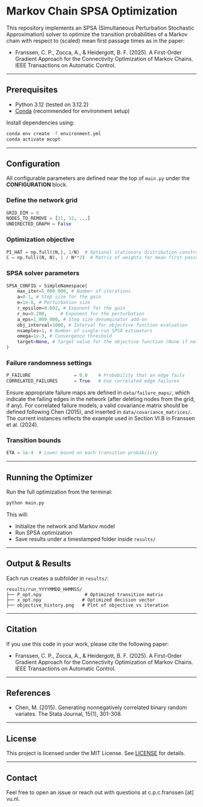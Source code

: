 # Markov Chain SPSA Optimization

This repository implements an SPSA (Simultaneous Perturbation Stochastic Approximation) solver to optimize the transition probabilities of a Markov chain with respect to (scaled) mean first passage times as in the paper:

- Franssen, C. P., Zocca, A., & Heidergott, B. F. (2025). A First-Order Gradient Approach for the Connectivity Optimization of Markov Chains. IEEE Transactions on Automatic Control.

---

## Prerequisites

- Python 3.12 (tested on 3.12.2)
- [Conda](https://docs.conda.io/en/latest/miniconda.html) (recommended for environment setup)

Install dependencies using:

```bash
conda env create -f environment.yml
conda activate mcopt
```

---

## Configuration

All configurable parameters are defined near the top of `main.py` under the **CONFIGURATION** block.

### Define the network grid

```python
GRID_DIM = 9
NODES_TO_REMOVE = [11, 12, ...]
UNDIRECTED_GRAPH = False
```

### Optimization objective

```python
PI_HAT = np.full((N,), 1/N)  # Optional stationary distribution constraint
C = np.full((N, N), 1 / N**2)  # Matrix of weights for mean first passage times.
```

### SPSA solver parameters

```python
SPSA_CONFIG = SimpleNamespace(
    max_iter=5_000_000, # Number of iterations
    a=0.1, # Step size for the gain
    e=1e-8, # Perturbation size
    r_epsilon=0.602, # Exponent for the gain
    r_nu=0.200,     # Exponent for the perturbation
    a_eps=1_000_000, # Step size denumqinator add-on
    obj_interval=1000, # Interval for objective function evaluation
    nsamples=1, # Number of single-run SPSA estimators
    omega=1e-3, # Convergence threshold
    target=None, # Target value for the objective function (None if not used)
)
```

### Failure randomness settings

```python
P_FAILURE                = 0.0    # Probability that an edge fails
CORRELATED_FAILURES      = True   # Use correlated edge failures
```

Ensure appropriate failure maps are defined in `data/failure_maps/`, which indicate the failing edges in the network (after deleting nodes from the grid, if any). For correlated failure models, a valid covariance matrix should be defined following Chen (2015), and inserted in `data/covariance_matrices/`. The current instances reflects the example used in Section VI.B in Franssen et al. (2024).

### Transition bounds

```python
ETA = 1e-4  # Lower bound on each transition probability
```

---

## Running the Optimizer

Run the full optimization from the terminal:

```bash
python main.py
```

This will:
- Initialize the network and Markov model
- Run SPSA optimization
- Save results under a timestamped folder inside `results/`

---

## Output & Results

Each run creates a subfolder in `results/`:

```
results/run_YYYYMMDD_HHMMSS/
├── P_opt.npy                # Optimized transition matrix
├── x_opt.npy               # Optimized decision vector
├── objective_history.png   # Plot of objective vs iteration
```

---

## Citation

If you use this code in your work, please cite the following paper:

- Franssen, C. P., Zocca, A., & Heidergott, B. F. (2025). A First-Order Gradient Approach for the Connectivity Optimization of Markov Chains. IEEE Transactions on Automatic Control. 

---

## References

- Chen, M. (2015). Generating nonnegatively correlated binary random variates. The Stata Journal, 15(1), 301-308.

---

## License

This project is licensed under the MIT License. See [LICENSE](LICENSE) for details.

---

## Contact

Feel free to open an issue or reach out with questions at c.p.c.franssen [at] vu.nl.
